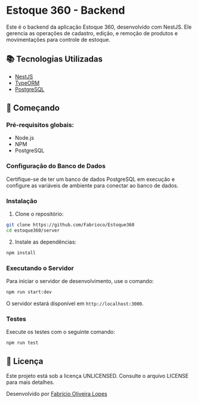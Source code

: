 # Estoque 360 - Backend

Este é o backend da aplicação Estoque 360, desenvolvido com NestJS. Ele gerencia as operações de cadastro, edição, e remoção de produtos e movimentações para controle de estoque.

## 📚 Tecnologias Utilizadas

- [NestJS](https://nestjs.com/)
- [TypeORM](https://typeorm.io/)
- [PostgreSQL](https://www.postgresql.org/)

## 🚀 Começando

### Pré-requisitos globais:

- Node.js
- NPM
- PostgreSQL

### Configuração do Banco de Dados

Certifique-se de ter um banco de dados PostgreSQL em execução e configure as variáveis de ambiente para conectar ao banco de dados.

### Instalação

1. Clone o repositório:

```bash
git clone https://github.com/Fabrioco/Estoque360
cd estoque360/server
```

2. Instale as dependências:

```bash
npm install
```

### Executando o Servidor

Para iniciar o servidor de desenvolvimento, use o comando:

```bash
npm run start:dev
```

O servidor estará disponível em `http://localhost:3000`.

### Testes

Execute os testes com o seguinte comando:

```bash
npm run test
```

## 📄 Licença

Este projeto está sob a licença UNLICENSED. Consulte o arquivo LICENSE para mais detalhes.

Desenvolvido por [Fabrício Oliveira Lopes](https://github.com/Fabrioco)
